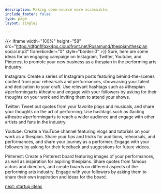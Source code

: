```yaml
---
description: Making open-source more accessible.
include_footer: false
type: page
layout: single2

---
```


{{< iframe width="100%" height="58" src="https://dfgnflfqxk4ps.cloudfront.net/Rosamund/thespian/thespian social.mp3" frameborder="0" style="border:0" >}}
Sure, here are some ideas for an engaging campaign on Instagram, Twitter, Youtube, and Pinterest to promote your new business as a thespian in the performing arts industry:

Instagram: Create a series of Instagram posts featuring behind-the-scenes content from your rehearsals and performances, showcasing your talent and dedication to your craft. Use relevant hashtags such as #thespian #performingarts #theatre and engage with your followers by asking for their thoughts on your work and inviting them to attend your shows.

Twitter: Tweet out quotes from your favorite plays and musicals, and share your thoughts on the art of performing. Use hashtags such as #acting #theatre #performingarts to reach a wider audience and engage with other artists and fans in the industry.

Youtube: Create a YouTube channel featuring vlogs and tutorials on your work as a thespian. Share your tips and tricks for auditions, rehearsals, and performances, and share your journey as a performer. Engage with your followers by asking for their feedback and suggestions for future videos.

Pinterest: Create a Pinterest board featuring images of your performances, as well as inspiration for aspiring thespians. Share quotes from famous actors and directors, and create boards on different aspects of the performing arts industry. Engage with your followers by asking them to share their own inspiration and ideas for the board.


<a href="https://workdojos.com/thespian/startup">next: startup ideas</a>
